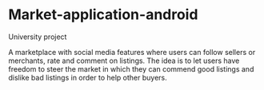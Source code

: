 # Market-application-android
University project

A marketplace with social media features where users can follow sellers or merchants, rate and comment on listings. 
The idea is to let users have freedom to steer the market in which they can commend good listings and dislike bad listings in order to help other buyers.
